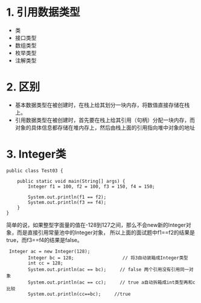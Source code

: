 # 1. 引用数据类型
- 类
- 接口类型
- 数组类型
- 枚举类型
- 注解类型

# 2. 区别
- 基本数据类型在被创建时，在栈上给其划分一块内存，将数值直接存储在栈上。
- 引用数据类型在被创建时，首先要在栈上给其引用（句柄）分配一块内存，而对象的具体信息都存储在堆内存上，然后由栈上面的引用指向堆中对象的地址

# 3. Integer类
```
public class Test03 {
 
    public static void main(String[] args) {
        Integer f1 = 100, f2 = 100, f3 = 150, f4 = 150;
 
        System.out.println(f1 == f2);
        System.out.println(f3 == f4);
    }
}
```
简单的说，如果整型字面量的值在-128到127之间，那么不会new新的Integer对象，而是直接引用常量池中的Integer对象，
所以上面的面试题中f1==f2的结果是true，而f3==f4的结果是false。

```
 Integer ac = new Integer(128);
        Integer bc = 128;                  // 将3自动装箱成Integer类型
        int cc = 128;
        System.out.println(ac == bc);     // false 两个引用没有引用同一对象
        System.out.println(ac == cc);     // true a自动拆箱成int类型再和c比较
        System.out.println(cc==bc);     //true
```